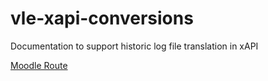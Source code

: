 # vle-xapi-conversions

Documentation to support historic log file translation in xAPI

[Moodle Route](moodle/route1.md)
